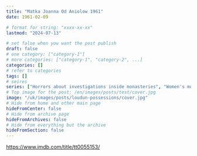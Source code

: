 ```yaml
---
title: "Matka Joanna Od Aniolow 1961"
date: 1961-02-09

# format for string: "xxxx-xx-xx"
lastmod: "2024-07-13"

# set false when you want the post publish
draft: false
# one category: ["category-1"]
# more categories: ["category-1", "category-2", ...]
categories: []
# refer to categories
tags: []
# seires
series: ["Horrors about investigations inside monasteries", "Women's monasteries infiltrated by evil"]
# Top image for the post: /en/images/posts/test/cover.jpg
image: "/uk/images/posts/loudun-possessions/cover.jpg"
# Hide from home and other main page
hideFromCenter: false
# Hide from archive page
hideFromArchives: false
# Hide from everything but the archive
hideFromSection: false
---
```

https://www.imdb.com/title/tt0055153/
<!--more-->